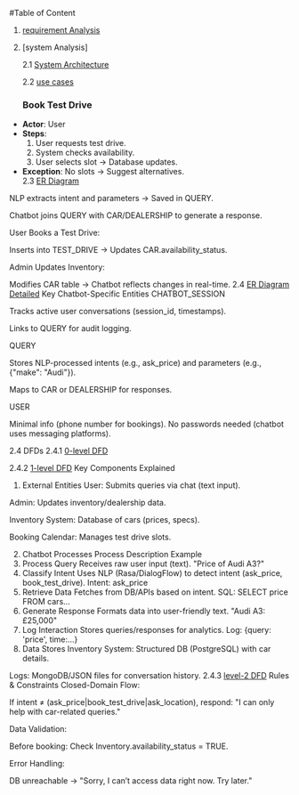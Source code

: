 #Table of Content
1. [requirement Analysis](requirement.md)
2. [system Analysis]

    2.1 [System Architecture](system-analysis/Architecture.mmd)

     2.2 [use cases](system-analysis/usecase.mmd)
     ### Book Test Drive  
- **Actor**: User  
- **Steps**:  
  1. User requests test drive.  
  2. System checks availability.  
  3. User selects slot → Database updates.  
- **Exception**: No slots → Suggest alternatives.  
2.3 [ER Diagram](system-analysis/er.mmd)

NLP extracts intent and parameters → Saved in QUERY.

Chatbot joins QUERY with CAR/DEALERSHIP to generate a response.

User Books a Test Drive:

Inserts into TEST_DRIVE → Updates CAR.availability_status.

Admin Updates Inventory:

Modifies CAR table → Chatbot reflects changes in real-time.
2.4 [ER Diagram Detailed](system-analysis/erddetailed.mmd)
Key Chatbot-Specific Entities
CHATBOT_SESSION

Tracks active user conversations (session_id, timestamps).

Links to QUERY for audit logging.

QUERY

Stores NLP-processed intents (e.g., ask_price) and parameters (e.g., {"make": "Audi"}).

Maps to CAR or DEALERSHIP for responses.

USER

Minimal info (phone number for bookings). No passwords needed (chatbot uses messaging platforms).

2.4 DFDs
2.4.1 [0-level DFD](system-analysis/dfd0level.mmd)


2.4.2 [1-level DFD](system-analysis/dfdlevel1.mmd)
Key Components Explained
1. External Entities
User: Submits queries via chat (text input).

Admin: Updates inventory/dealership data.

Inventory System: Database of cars (prices, specs).

Booking Calendar: Manages test drive slots.

2. Chatbot Processes
Process	Description	Example
1. Process Query	Receives raw user input (text).	"Price of Audi A3?"
2. Classify Intent	Uses NLP (Rasa/DialogFlow) to detect intent (ask_price, book_test_drive).	Intent: ask_price
3. Retrieve Data	Fetches from DB/APIs based on intent.	SQL: SELECT price FROM cars...
4. Generate Response	Formats data into user-friendly text.	"Audi A3: £25,000"
5. Log Interaction	Stores queries/responses for analytics.	Log: {query: 'price', time:...}
3. Data Stores
Inventory System: Structured DB (PostgreSQL) with car details.

Logs: MongoDB/JSON files for conversation history.
2.4.3 [level-2 DFD](system-analysis/level2dfd.mmd)
Rules & Constraints
Closed-Domain Flow:

If intent ≠ (ask_price|book_test_drive|ask_location), respond: "I can only help with car-related queries."

Data Validation:

Before booking: Check Inventory.availability_status = TRUE.

Error Handling:

DB unreachable → "Sorry, I can’t access data right now. Try later."





